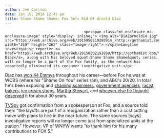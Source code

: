```yaml
---
author: Jen Carlson
date: Jan 10, 2014 12:45 pm
title: Shame Shame Shame: Fox Gets Rid Of Arnold Diaz
---
```


	
										<p><span class="mt-enclosure mt-enclosure-image" style="display: inline;"> <img alt="DIAZarnold14.jpg" src="https://web.archive.org/web/20150502192809im_/http://gothamist.com/attachments/arts_jen/DIAZarnold14.jpg" width="350" height="262" class="image-right"> </span>Longtime investigative reporter <a href="https://web.archive.org/web/20150502192809/http://gothamist.com/tags/arnolddiaz">Arnold Diaz</a>, along with his beloved &quot;Shame Shame Shame&quot; series, will no longer be a part of the Fox family, as the network has reportedly eliminated its consumer investigative unit.</p>

<p>Diaz has <a href="https://web.archive.org/web/20150502192809/http://www.myfoxny.com/story/17081865/arnold-diaz">won 44 Emmys</a> throughout his career&#x2014;before Fox he was at WCBS (where his &quot;Shame On You&quot; series ran), and ABC&apos;s 20/20. In total he&apos;s been exposing and <a href="https://web.archive.org/web/20150502192809/http://gothamist.com/2009/10/28/video_united_homeless_organization.php">shaming scammers</a>, <a href="https://web.archive.org/web/20150502192809/http://gothamist.com/2010/03/05/busted_escalators_now_enter_hall_of.php">government agencies</a>, <a href="https://web.archive.org/web/20150502192809/http://gothamist.com/2009/01/23/greenwich_village_bakery_selling_dr.php">racist bakers</a>, <a href="https://web.archive.org/web/20150502192809/http://gothamist.com/2011/06/22/healthy_ice_cream_shop_sues_after_f.php">ice cream shops</a>, <a href="https://web.archive.org/web/20150502192809/http://gothamist.com/2009/04/02/video_martha_stewart_lounge_chairs.php">Martha Stewart</a>, and <a href="https://web.archive.org/web/20150502192809/http://gothamist.com/2010/06/11/parking_lot_caught_selling_metered.php">whoever else he thought deserved</a> it for about 30 years.</p>

<p><a href="https://web.archive.org/web/20150502192809/http://www.mediabistro.com/tvspy/new-york-fox-station-eliminates-consumer-investigative-unit_b112828">TVSpy</a> got confirmation from a spokesperson at Fox, and a source told them &quot;the layoffs are part of a reorganization rather than a cost cutting move with plans to hire in the near future. The same sources [says] investigative reports will no longer come just from specialized units at the station.&quot; However, VP of WNYW wants &quot;to thank him for his many contributions to FOX 5.&quot;</p>					
										
									
				